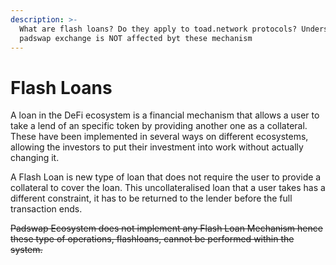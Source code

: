 ```yaml
---
description: >-
  What are flash loans? Do they apply to toad.network protocols? Understand why
  padswap exchange is NOT affected byt these mechanism
---
```


# Flash Loans

A loan in the DeFi ecosystem is a financial mechanism that allows a user to take a lend of an specific token by providing another one as a collateral. These have been implemented in several ways on different ecosystems, allowing the investors to put their investment into work without actually changing it.

A Flash Loan is new type of loan that does not require the user to provide a collateral to cover the loan. This uncollateralised loan that a user takes has a different constraint, it has to be returned to the lender before the full transaction ends.

~~Padswap Ecosystem does not implement any Flash Loan Mechanism hence these type of operations, flashloans, cannot be performed within the system.~~
